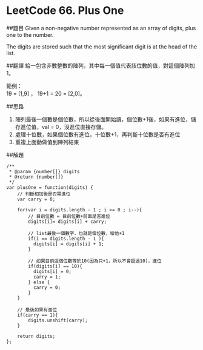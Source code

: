 # LeetCode 66. Plus One

##題目
Given a non-negative number represented as an array of digits, plus one to the number.

The digits are stored such that the most significant digit is at the head of the list.

##翻譯
給一包含非數整數的陣列，其中每一個值代表該位數的值，對這個陣列加1。

範例：  
19 = [1,9] ， 19+1 = 20 = [2,0]。

##思路
1. 陣列最後一個數是個位數，所以從後面開始讀，個位數+1後，如果有進位，儲存進位值，val = 0，沒進位直接存儲。
2. 處理十位數，如果個位數有進位，十位數+1，再判斷十位數是否有進位
3. 重複上面動做值到陣列結束 

##解題
```
/**
 * @param {number[]} digits
 * @return {number[]}
 */
var plusOne = function(digits) {
    // 判斷相加後是否需進位
    var carry = 0;
  
    for(var i = digits.length - 1 ; i >= 0 ; i--){
        // 目前位數 = 目前位數+前面是否進位
        digits[i]= digits[i] + carry;
        
        // list最後一個數字，也就是個位數，給他+1
        if(i == digits.length - 1 ){
          digits[i] = digits[i] + 1;
        } 
        
        // 如果目前這個位數等於10(因為只+1，所以不會超過10)，進位
        if(digits[i] == 10){
          digits[i] = 0;
          carry = 1;
        } else {
          carry = 0;
        }
    }
    
    // 最後如果有進位
    if(carry == 1){
        digits.unshift(carry); 
    }
    
    return digits;
};
```



